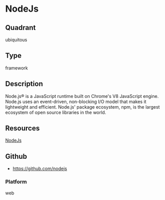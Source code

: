 # NodeJs

## Quadrant
ubiquitous

## Type
framework

## Description
Node.js® is a JavaScript runtime built on Chrome's V8 JavaScript engine. Node.js uses an event-driven, non-blocking I/O model that makes it lightweight and efficient. Node.js' package ecosystem, npm, is the largest ecosystem of open source libraries in the world.

## Resources
[NodeJs](https://nodejs.org/)


## Github
* <https://github.com/nodejs>

### Platform
web
